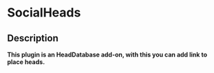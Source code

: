<h1>SocialHeads</h1>
  <h2>Description</h2>
    <b>This plugin is an HeadDatabase add-on, with this you can add link to place heads.</b>
      
  

